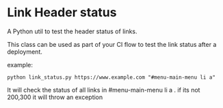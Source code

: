 # Link Header status
A Python util to test the header status of links.

This class can be used as part of your CI flow to test the link status after a deployment.

example:

```
python link_status.py https://www.example.com "#menu-main-menu li a"

```

It will check the status of all links in #menu-main-menu li a . if its not 200,300 it will throw an exception
